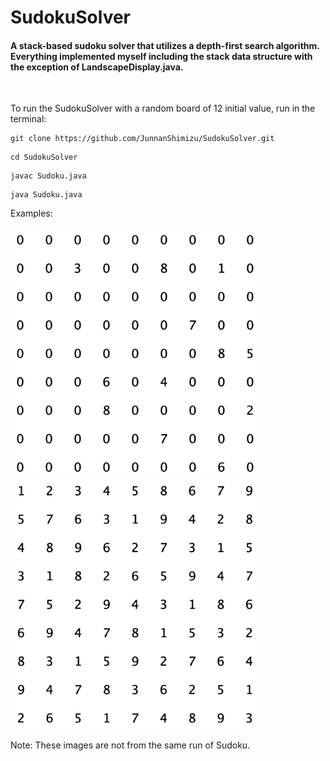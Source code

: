 # SudokuSolver
#### A stack-based sudoku solver that utilizes a depth-first search algorithm. Everything implemented myself including the stack data structure with the exception of LandscapeDisplay.java.

&nbsp;

To run the SudokuSolver with a random board of 12 initial value, run in the terminal:
```
git clone https://github.com/JunnanShimizu/SudokuSolver.git
```
```
cd SudokuSolver
```
```
javac Sudoku.java
```
```
java Sudoku.java
```

Examples:

<img src="sudoku_start.png" width="400" height="400" /> <img src="sudoku_solved.png" width="400" height="400" />

Note: These images are not from the same run of Sudoku.
